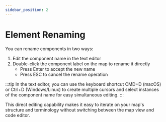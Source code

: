 ```yaml
---
sidebar_position: 2
---
```


# Element Renaming

You can rename components in two ways:

1. Edit the component name in the text editor
2. Double-click the component label on the map to rename it directly
   - Press Enter to accept the new name
   - Press ESC to cancel the rename operation

:::tip
In the text editor, you can use the keyboard shortcut CMD+D (macOS) or Ctrl+D (Windows/Linux) to create multiple cursors and select instances of the component name for easy simultaneous editing.
:::

This direct editing capability makes it easy to iterate on your map's structure and terminology without switching between the map view and code editor.
